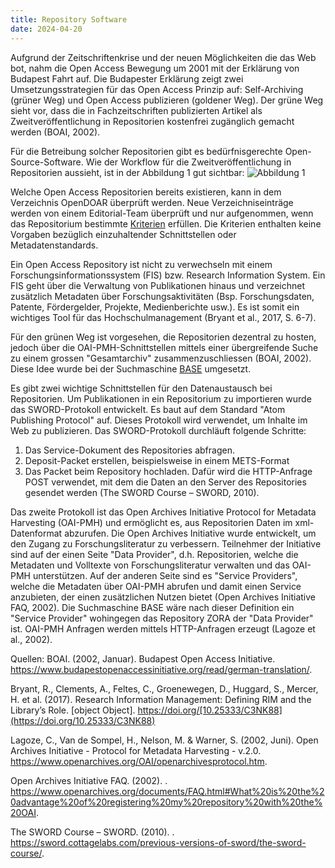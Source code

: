 ```yaml
---
title: Repository Software
date: 2024-04-20
---
```


Aufgrund der Zeitschriftenkrise und der neuen Möglichkeiten die das Web bot, nahm die Open Access Bewegung um 2001 mit der Erklärung von Budapest Fahrt auf. Die Budapester Erklärung zeigt zwei Umsetzungsstrategien für das Open Access Prinzip auf: Self-Archiving (grüner Weg) und Open Access publizieren (goldener Weg). Der grüne Weg sieht vor, dass die in Fachzeitschriften publizierten Artikel als Zweitveröffentlichung in Repositorien kostenfrei zugänglich gemacht werden (BOAI, 2002).

Für die Betreibung solcher Repositorien gibt es bedürfnisgerechte Open-Source-Software. Wie der Workflow für die Zweitveröffentlichung in Repositorien aussieht, ist in der Abbildung 1 gut sichtbar: 
![Abbildung 1](https://open-access.network/fileadmin/ipoa/Informationsseiten/xRepositorien-Publikationsweg_Koch_deu.png.pagespeed.ic.Qb0MjL8R9y.webp)

Welche Open Access Repositorien bereits existieren, kann in dem Verzeichnis OpenDOAR überprüft werden. Neue Verzeichniseinträge werden von einem Editorial-Team überprüft und nur aufgenommen, wenn das Repositorium bestimmte [Kriterien](https://v2.sherpa.ac.uk/opendoar/about.html) erfüllen. Die Kriterien enthalten keine Vorgaben bezüglich einzuhaltender Schnittstellen oder Metadatenstandards.

Ein Open Access Repository ist nicht zu verwechseln mit einem Forschungsinformationssystem (FIS) bzw. Research Information System. Ein FIS geht über die Verwaltung von Publikationen hinaus und verzeichnet zusätzlich Metadaten über Forschungsaktivitäten (Bsp. Forschungsdaten, Patente, Fördergelder, Projekte, Medienberichte usw.). Es ist somit ein wichtiges Tool für das Hochschulmanagement (Bryant et al., 2017, S. 6-7). 

Für den grünen Weg ist vorgesehen, die Repositorien dezentral zu hosten, jedoch über die OAI-PMH-Schnittstellen mittels einer übergreifende Suche zu einem grossen "Gesamtarchiv" zusammenzuschliessen (BOAI, 2002). Diese Idee wurde bei der Suchmaschine [BASE](https://base-search.net/) umgesetzt.  

Es gibt zwei wichtige Schnittstellen für den Datenaustausch bei Repositorien. Um Publikationen in ein Repositorium zu importieren wurde das SWORD-Protokoll entwickelt. Es baut auf dem Standard "Atom Publishing Protocol" auf. Dieses Protokoll wird verwendet, um Inhalte im Web zu publizieren. Das SWORD-Protokoll durchläuft folgende Schritte: 
1. Das Service-Dokument des Repositories abfragen. 
2. Deposit-Packet erstellen, beispielsweise in einem METS-Format
3. Das Packet beim Repository hochladen. Dafür wird die HTTP-Anfrage POST verwendet, mit dem die Daten an den Server des Repositories gesendet werden (The SWORD Course – SWORD, 2010).

Das zweite Protokoll ist das Open Archives Initiative Protocol for Metadata Harvesting (OAI-PMH) und ermöglicht es, aus Repositorien Daten im xml-Datenformat abzurufen. Die Open Archives Initiative wurde entwickelt, um den Zugang zu Forschungsliteratur zu verbessern. Teilnehmer der Initiative sind auf der einen Seite "Data Provider", d.h. Repositorien, welche die Metadaten und Volltexte von Forschungsliteratur verwalten und das OAI-PMH unterstützen. Auf der anderen Seite sind es "Service Providers", welche die Metadaten über OAI-PMH abrufen und damit einen Service anzubieten, der einen zusätzlichen Nutzen bietet (Open Archives Initiative FAQ, 2002). Die Suchmaschine BASE wäre nach dieser Definition ein "Service Provider" wohingegen das Repository ZORA der "Data Provider" ist. OAI-PMH Anfragen werden mittels HTTP-Anfragen erzeugt (Lagoze et al., 2002). 

Quellen: 
BOAI. (2002, Januar). Budapest Open Access Initiative. https://www.budapestopenaccessinitiative.org/read/german-translation/.

Bryant, R., Clements, A., Feltes, C., Groenewegen, D., Huggard, S., Mercer, H. et al. (2017). Research Information Management: Defining RIM and the Library’s Role. [object Object]. https://doi.org/[10.25333/C3NK88](https://doi.org/10.25333/C3NK88)

Lagoze, C., Van de Sompel, H., Nelson, M. & Warner, S. (2002, Juni). Open Archives Initiative - Protocol for Metadata Harvesting - v.2.0. https://www.openarchives.org/OAI/openarchivesprotocol.htm.

Open Archives Initiative FAQ. (2002). . https://www.openarchives.org/documents/FAQ.html#What%20is%20the%20advantage%20of%20registering%20my%20repository%20with%20the%20OAI.

The SWORD Course – SWORD. (2010). . https://sword.cottagelabs.com/previous-versions-of-sword/the-sword-course/.

